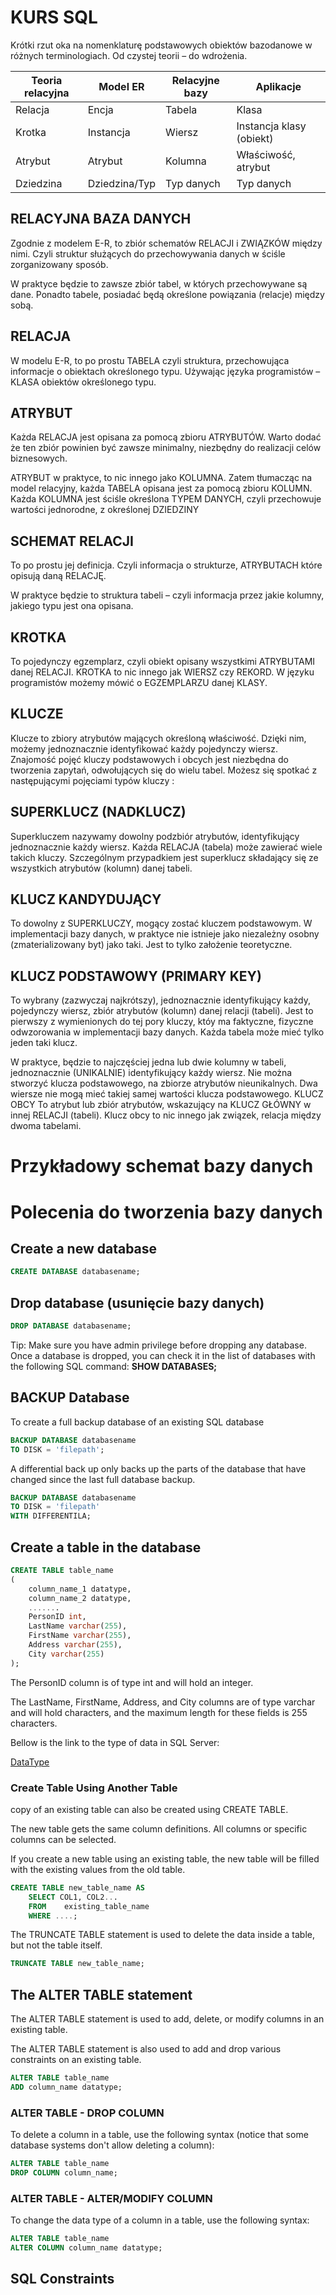 # KURS SQL

Krótki rzut oka na nomenklaturę podstawowych obiektów bazodanowe w różnych terminologiach. Od czystej teorii – do wdrożenia.

|Teoria relacyjna |	Model ER|	Relacyjne bazy	|Aplikacje|
|----|----|----|----|
Relacja	  |          Encja	 |   Tabela	  |      Klasa
Krotka	  |          Instancja	|Wiersz	   |     Instancja klasy (obiekt)
Atrybut	      |      Atrybut	 |   Kolumna	 |       Właściwość, atrybut
Dziedzina	   |     Dziedzina/Typ|	Typ danych	|Typ danych

## RELACYJNA BAZA DANYCH
Zgodnie z modelem E-R, to zbiór schematów RELACJI i ZWIĄZKÓW między nimi. 
Czyli struktur służących do przechowywania danych w ściśle zorganizowany sposób.

W praktyce będzie to zawsze zbiór tabel, w których przechowywane są dane. 
Ponadto tabele, posiadać będą określone powiązania (relacje) między sobą.

## RELACJA
W modelu E-R, to po prostu TABELA czyli struktura, przechowująca informacje o obiektach określonego typu. 
Używając języka programistów – KLASA obiektów określonego typu.

## ATRYBUT
Każda RELACJA jest opisana za pomocą zbioru ATRYBUTÓW. 
Warto dodać że ten zbiór powinien być zawsze minimalny, niezbędny do realizacji celów biznesowych.

ATRYBUT w praktyce, to nic innego jako KOLUMNA. Zatem tłumacząc na model relacyjny, każda TABELA opisana jest za pomocą zbioru KOLUMN. 
Każda KOLUMNA jest ściśle określona TYPEM DANYCH, czyli przechowuje wartości jednorodne, z określonej DZIEDZINY 

## SCHEMAT RELACJI
To po prostu jej definicja. Czyli informacja o strukturze, ATRYBUTACH które opisują daną RELACJĘ.

W praktyce będzie to struktura tabeli – czyli informacja przez jakie kolumny, jakiego typu jest ona opisana.

## KROTKA
To pojedynczy egzemplarz, czyli obiekt opisany wszystkimi ATRYBUTAMI danej RELACJI. KROTKA to nic innego jak WIERSZ czy REKORD. 
W języku programistów możemy mówić o EGZEMPLARZU danej KLASY.

## KLUCZE
Klucze to zbiory atrybutów mających określoną właściwość. Dzięki nim, możemy jednoznacznie identyfikować każdy pojedynczy wiersz. 
Znajomość pojęć kluczy podstawowych i obcych jest niezbędna do tworzenia zapytań, odwołujących się do wielu tabel. 
Możesz się spotkać z następującymi pojęciami typów kluczy :

## SUPERKLUCZ (NADKLUCZ)
Superkluczem nazywamy dowolny podzbiór atrybutów, identyfikujący jednoznacznie każdy wiersz. Każda RELACJA (tabela) może zawierać wiele takich kluczy. 
Szczególnym przypadkiem jest superklucz składający się ze wszystkich atrybutów (kolumn) danej tabeli.

## KLUCZ KANDYDUJĄCY
To dowolny z SUPERKLUCZY, mogący zostać kluczem podstawowym. W implementacji bazy danych, w praktyce nie istnieje jako niezależny osobny (zmaterializowany byt) jako taki. 
Jest to tylko założenie teoretyczne.

## KLUCZ PODSTAWOWY (PRIMARY KEY)
To wybrany (zazwyczaj najkrótszy), jednoznacznie identyfikujący każdy, pojedynczy wiersz, zbiór atrybutów (kolumn) danej relacji (tabeli). 
Jest to pierwszy z wymienionych do tej pory kluczy, któy ma faktyczne, fizyczne odwzorowania w implementacji bazy danych. Każda tabela może mieć tylko jeden taki klucz.

W praktyce, będzie to najczęściej jedna lub dwie kolumny w tabeli, jednoznacznie (UNIKALNIE) identyfikujący każdy wiersz. 
Nie można stworzyć klucza podstawowego, na zbiorze atrybutów nieunikalnych. Dwa wiersze nie mogą mieć takiej samej wartości klucza podstawowego.
KLUCZ OBCY
To atrybut lub zbiór atrybutów, wskazujący na KLUCZ GŁÓWNY w innej RELACJI (tabeli). Klucz obcy to nic innego jak związek, relacja między dwoma tabelami.

# Przykładowy schemat bazy danych

[]()

# Polecenia do tworzenia bazy danych


## Create a new database

```SQL
CREATE DATABASE databasename;
```

## Drop database (usunięcie bazy danych)

```SQL
DROP DATABASE databasename;
```

Tip: Make sure you have admin privilege before dropping any database. Once a database is dropped, you can check it in the list of databases with the following SQL command: **SHOW DATABASES;**

## BACKUP Database

To create a full backup database of an existing SQL database

```SQL
BACKUP DATABASE databasename
TO DISK = 'filepath';
```

A differential back up only backs up the parts of the database that have changed since the last full database backup.

```SQL
BACKUP DATABASE databasename
TO DISK = 'filepath'
WITH DIFFERENTILA;
```

## Create a table in the database

```SQL
CREATE TABLE table_name 
(
    column_name_1 datatype,
    column_name_2 datatype,
    .......
    PersonID int,
    LastName varchar(255),
    FirstName varchar(255),
    Address varchar(255),
    City varchar(255)
);
```
The PersonID column is of type int and will hold an integer.

The LastName, FirstName, Address, and City columns are of type varchar and will hold characters, and the maximum length for these fields is 255 characters.

Bellow is the link to the type of data in SQL Server:

[DataType](https://www.w3schools.com/sql/sql_datatypes.asp)

### Create Table Using Another Table

 copy of an existing table can also be created using CREATE TABLE.

The new table gets the same column definitions. All columns or specific columns can be selected.

If you create a new table using an existing table, the new table will be filled with the existing values from the old table.

```SQL
CREATE TABLE new_table_name AS 
    SELECT COL1, COL2... 
    FROM    existing_table_name
    WHERE ....;
```

The TRUNCATE TABLE statement is used to delete the data inside a table, but not the table itself.

```SQL
TRUNCATE TABLE new_table_name;
```

## The ALTER TABLE statement 

The ALTER TABLE statement is used to add, delete, or modify columns in an existing table.

The ALTER TABLE statement is also used to add and drop various constraints on an existing table.

```SQL
ALTER TABLE table_name
ADD column_name datatype;
```

### ALTER TABLE - DROP COLUMN

To delete a column in a table, use the following syntax (notice that some database systems don't allow deleting a column):

```SQL
ALTER TABLE table_name 
DROP COLUMN column_name;
```
### ALTER TABLE - ALTER/MODIFY COLUMN
To change the data type of a column in a table, use the following syntax:

```SQL
ALTER TABLE table_name
ALTER COLUMN column_name datatype;
```

## SQL Constraints

